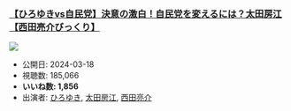 ### [【ひろゆきvs自民党】決意の激白！自民党を変えるには？太田房江【西田亮介びっくり】](https://www.youtube.com/watch?v=EVu6KxgwPXo)
[![](https://img.youtube.com/vi/EVu6KxgwPXo/sddefault.jpg)](https://www.youtube.com/watch?v=EVu6KxgwPXo)
-   公開日: 2024-03-18
-   視聴数: 185,066
-   **いいね数: 1,856**
-   出演者: [ひろゆき](/rehacq_fan/people/ひろゆき "wikilink"), [太田房江](/rehacq_fan/people/太田房江 "wikilink"), [西田亮介](/rehacq_fan/people/西田亮介 "wikilink")
